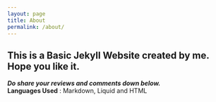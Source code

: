 ```yaml
---
layout: page
title: About
permalink: /about/
---
```


## This is a Basic Jekyll Website created by me. Hope you like it. <br>
 ***Do share your reviews and comments down below.***<br>
 **Languages Used** : Markdown, Liquid and HTML
